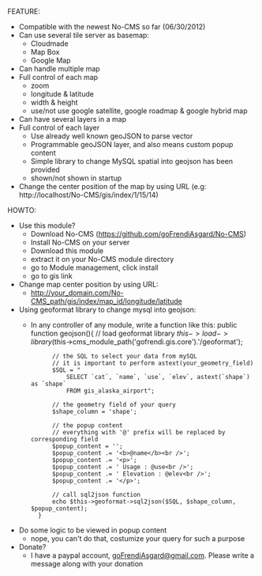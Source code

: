 FEATURE:
- Compatible with the newest No-CMS so far (06/30/2012)
- Can use several tile server as basemap:
    - Cloudmade
    - Map Box
    - Google Map
- Can handle multiple map
- Full control of each map
    - zoom
    - longitude & latitude
    - width & height
    - use/not use google satellite, google roadmap & google hybrid map
- Can have several layers in a map
- Full control of each layer
    - Use already well known geoJSON to parse vector
    - Programmable geoJSON layer, and also means custom popup content
    - Simple library to change MySQL spatial into geojson has been provided
    - shown/not shown in startup
- Change the center position of the map by using URL (e.g: http://localhost/No-CMS/gis/index/1/15/14)

HOWTO:
- Use this module?
    - Download No-CMS (https://github.com/goFrendiAsgard/No-CMS)
    - Install No-CMS on your server
    - Download this module
    - extract it on your No-CMS module directory
    - go to Module management, click install
    - go to gis link
- Change map center position by using URL:
    - http://your_domain.com/No-CMS_path/gis/index/map_id/longitude/latitude
- Using geoformat library to change mysql into geojson:
    - In any controller of any module, write a function like this:
            public function geojson(){
                // load geoformat library
                $this->load->library($this->cms_module_path('gofrendi.gis.core').'/geoformat');
                
                // the SQL to select your data from mySQL
                // it is important to perform astext(your_geometry_field)
                $SQL = "
                    SELECT `cat`, `name`, `use`, `elev`, astext(`shape`) as `shape` 
                    FROM gis_alaska_airport";
                    
                // the geometry field of your query
                $shape_column = 'shape';
                
                // the popup content
                // everything with '@' prefix will be replaced by corresponding field
                $popup_content = '';
                $popup_content .= '<b>@name</b><br />';
                $popup_content .= '<p>';
                $popup_content .= ' Usage : @use<br />';
                $popup_content .= ' Elevation : @elev<br />';
                $popup_content .= '</p>';
                
                // call sql2json function
                echo $this->geoformat->sql2json($SQL, $shape_column, $popup_content);
            }
- Do some logic to be viewed in popup content
    - nope, you can't do that, costumize your query for such a purpose
- Donate?
    - I have a paypal account, goFrendiAsgard@gmail.com. Please write a message along with your donation